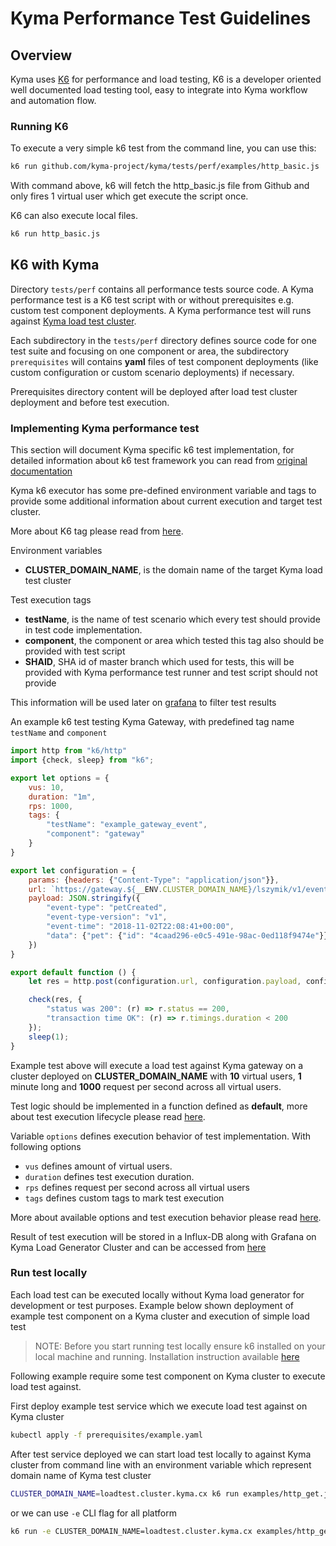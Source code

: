 # Kyma Performance Test Guidelines

## Overview
Kyma uses [K6](https://docs.k6.io) for performance and load testing, K6 is a developer oriented well documented load testing tool, easy to 
integrate into Kyma workflow and automation flow.

### Running K6
To execute a very simple k6 test from the command line, you can use this:
```bash
k6 run github.com/kyma-project/kyma/tests/perf/examples/http_basic.js
```

With command above, k6 will fetch the http_basic.js file from Github and only fires 1 virtual user which get execute 
the script once.

K6 can also execute local files.
```bash
k6 run http_basic.js
```

## K6 with Kyma

Directory ```tests/perf``` contains all performance tests source code.
A Kyma performance test is a K6 test script with or without prerequisites e.g. custom test component deployments.
A Kyma performance test will runs against [Kyma load test cluster](https://github.com/kyma-project/test-infra).

Each subdirectory in the ```tests/perf``` directory defines source code for one test suite and focusing on one component or area, 
the subdirectory ```prerequisites``` will contains **yaml** files of test component deployments 
(like custom configuration or custom scenario deployments) if necessary.

Prerequisites directory content will be deployed after load test cluster deployment and before test execution.

### Implementing Kyma performance test

This section will document Kyma specific k6 test implementation, for detailed information about k6 test framework you can 
read from [original documentation](https://docs.k6.io)

Kyma k6 executor has some pre-defined environment variable and tags to provide some additional information about 
current execution and target test cluster.

More about K6 tag please read from [here](https://docs.k6.io/docs/tags-and-groups).

Environment variables
- **CLUSTER_DOMAIN_NAME**, is the domain name of the target Kyma load test cluster

Test execution tags 
- **testName**, is the name of test scenario which every test should provide in test code implementation. 
- **component**, the component or area which tested this tag also should be provided with test script
- **SHAID**, SHA id of master branch which used for tests, this will be provided with Kyma performance test runner and test script should not provide 

This information will be used later on [grafana](https://grafana.perf.kyma-project.io/d/ReuNR5Aik/kyma-performance-test-results?orgId=1) to filter test results

An example k6 test testing Kyma Gateway, with predefined tag name ```testName``` and ```component```

```javascript
import http from "k6/http"
import {check, sleep} from "k6";

export let options = {
    vus: 10,
    duration: "1m",
    rps: 1000,
    tags: {
        "testName": "example_gateway_event",
        "component": "gateway"
    }
}

export let configuration = {
    params: {headers: {"Content-Type": "application/json"}},
    url: `https://gateway.${__ENV.CLUSTER_DOMAIN_NAME}/lszymik/v1/events`,
    payload: JSON.stringify({
        "event-type": "petCreated",
        "event-type-version": "v1",
        "event-time": "2018-11-02T22:08:41+00:00",
        "data": {"pet": {"id": "4caad296-e0c5-491e-98ac-0ed118f9474e"}}
    })
}

export default function () {
    let res = http.post(configuration.url, configuration.payload, configuration.params);

    check(res, {
        "status was 200": (r) => r.status == 200,
        "transaction time OK": (r) => r.timings.duration < 200
    });
    sleep(1);
}
```

Example test above will execute a load test against Kyma gateway on a cluster deployed on **CLUSTER_DOMAIN_NAME** 
with **10** virtual users, **1** minute long and **1000** request per second across all virtual users.

Test logic should be implemented in a function defined as **default**, more about test execution lifecycle please read [here](https://docs.k6.io/docs/test-life-cycle).

Variable ```options``` defines execution behavior of test implementation. With following options

- ```vus``` defines amount of virtual users.
- ```duration``` defines test execution duration.
- ```rps``` defines request per second across all virtual users
- ```tags``` defines custom tags to mark test execution

More about available options and test execution behavior please read [here](https://docs.k6.io/docs/options).

Result of test execution will be stored in a Influx-DB along with Grafana on Kyma Load Generator Cluster and can be accessed from [here](https://grafana.perf.kyma-project.io/d/ReuNR5Aik/kyma-performance-test-results?orgId=1)

### Run test locally

Each load test can be executed locally without Kyma load generator for development or test purposes. 
Example below shown deployment of example test component on a Kyma cluster and execution of simple load test

>NOTE: Before you start running test locally ensure k6 installed on your local machine and running. Installation instruction available [here](https://docs.k6.io/docs/installation)

Following example require some test component on Kyma cluster to execute load test against.

First deploy example test service which we execute load test against on Kyma cluster

```bash
kubectl apply -f prerequisites/example.yaml
```

After test service deployed we can start load test locally to against Kyma cluster from command line with an environment 
variable which represent domain name of Kyma test cluster

```bash
CLUSTER_DOMAIN_NAME=loadtest.cluster.kyma.cx k6 run examples/http_get.js
```

or we can use ```-e``` CLI flag for all platform

```bash
k6 run -e CLUSTER_DOMAIN_NAME=loadtest.cluster.kyma.cx examples/http_get.js
```